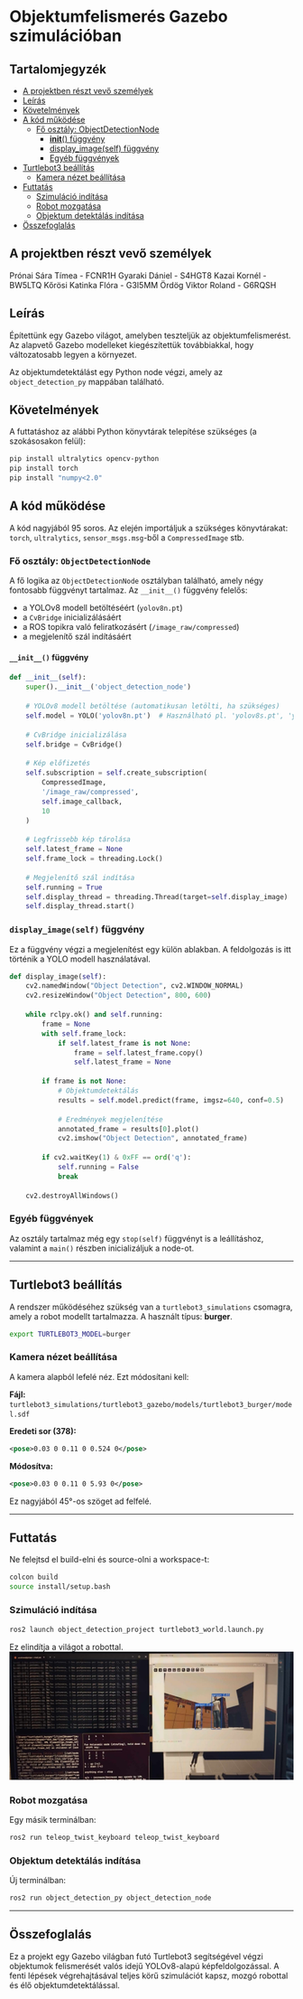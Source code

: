 
# Objektumfelismerés Gazebo szimulációban


[//]: # (Image References)

[image1]: ./assets/running.jpg "Project in running"

## Tartalomjegyzék

- [A projektben részt vevő személyek](#a_projektben_részt_vevő_személyek)
- [Leírás](#leírás)
- [Követelmények](#követelmények)
- [A kód működése](#a-kód-működése)
  - [Fő osztály: ObjectDetectionNode](#fő-osztály-objectdetectionnode)
    - [__init__() függvény](#init-függvény)
    - [display_image(self) függvény](#display_imageself-függvény)
    - [Egyéb függvények](#egyéb-függvények)
- [Turtlebot3 beállítás](#turtlebot3-beállítás)
  - [Kamera nézet beállítása](#kamera-nézet-beállítása)
- [Futtatás](#futtatás)
  - [Szimuláció indítása](#szimuláció-indítása)
  - [Robot mozgatása](#robot-mozgatása)
  - [Objektum detektálás indítása](#objektum-detektálás-indítása)
- [Összefoglalás](#összefoglalás)

## A projektben részt vevő személyek

Prónai Sára Tímea - FCNR1H
Gyaraki Dániel - S4HGT8
Kazai Kornél  - BW5LTQ
Kőrösi Katinka Flóra - G3I5MM
Ördög Viktor Roland - G6RQSH

## Leírás

Építettünk egy Gazebo világot, amelyben teszteljük az objektumfelismerést. Az alapvető Gazebo modelleket kiegészítettük továbbiakkal, hogy változatosabb legyen a környezet.

Az objektumdetektálást egy Python node végzi, amely az `object_detection_py` mappában található.

## Követelmények

A futtatáshoz az alábbi Python könyvtárak telepítése szükséges (a szokásosakon felül):

```bash
pip install ultralytics opencv-python
pip install torch
pip install "numpy<2.0"
```

## A kód működése

A kód nagyjából 95 soros. Az elején importáljuk a szükséges könyvtárakat: `torch`, `ultralytics`, `sensor_msgs.msg`-ből a `CompressedImage` stb.

### Fő osztály: `ObjectDetectionNode`

A fő logika az `ObjectDetectionNode` osztályban található, amely négy fontosabb függvényt tartalmaz. Az `__init__()` függvény felelős:

- a YOLOv8 modell betöltéséért (`yolov8n.pt`)
- a `CvBridge` inicializálásáért
- a ROS topikra való feliratkozásért (`/image_raw/compressed`)
- a megjelenítő szál indításáért

#### `__init__()` függvény

```python
def __init__(self):
    super().__init__('object_detection_node')

    # YOLOv8 modell betöltése (automatikusan letölti, ha szükséges)
    self.model = YOLO('yolov8n.pt')  # Használható pl. 'yolov8s.pt', 'yolov8m.pt' is

    # CvBridge inicializálása
    self.bridge = CvBridge()

    # Kép előfizetés
    self.subscription = self.create_subscription(
        CompressedImage,
        '/image_raw/compressed',
        self.image_callback,
        10
    )

    # Legfrissebb kép tárolása
    self.latest_frame = None
    self.frame_lock = threading.Lock()

    # Megjelenítő szál indítása
    self.running = True
    self.display_thread = threading.Thread(target=self.display_image)
    self.display_thread.start()
```

### `display_image(self)` függvény

Ez a függvény végzi a megjelenítést egy külön ablakban. A feldolgozás is itt történik a YOLO modell használatával.

```python
def display_image(self):
    cv2.namedWindow("Object Detection", cv2.WINDOW_NORMAL)
    cv2.resizeWindow("Object Detection", 800, 600)

    while rclpy.ok() and self.running:
        frame = None
        with self.frame_lock:
            if self.latest_frame is not None:
                frame = self.latest_frame.copy()
                self.latest_frame = None

        if frame is not None:
            # Objektumdetektálás
            results = self.model.predict(frame, imgsz=640, conf=0.5)

            # Eredmények megjelenítése
            annotated_frame = results[0].plot()
            cv2.imshow("Object Detection", annotated_frame)

        if cv2.waitKey(1) & 0xFF == ord('q'):
            self.running = False
            break

    cv2.destroyAllWindows()
```

### Egyéb függvények

Az osztály tartalmaz még egy `stop(self)` függvényt is a leállításhoz, valamint a `main()` részben inicializáljuk a node-ot.

---

## Turtlebot3 beállítás

A rendszer működéséhez szükség van a `turtlebot3_simulations` csomagra, amely a robot modellt tartalmazza. A használt típus: **burger**.

```bash
export TURTLEBOT3_MODEL=burger
```

### Kamera nézet beállítása

A kamera alapból lefelé néz. Ezt módosítani kell:

**Fájl:**  
`turtlebot3_simulations/turtlebot3_gazebo/models/turtlebot3_burger/model.sdf`

**Eredeti sor (378):**

```xml
<pose>0.03 0 0.11 0 0.524 0</pose>
```

**Módosítva:**

```xml
<pose>0.03 0 0.11 0 5.93 0</pose>
```

Ez nagyjából 45°-os szöget ad felfelé.

---

## Futtatás

Ne felejtsd el build-elni és source-olni a workspace-t:

```bash
colcon build
source install/setup.bash
```


### Szimuláció indítása

```bash
ros2 launch object_detection_project turtlebot3_world.launch.py
```

Ez elindítja a világot a robottal.
![alt text][image1]

### Robot mozgatása

Egy másik terminálban:

```bash
ros2 run teleop_twist_keyboard teleop_twist_keyboard
```

### Objektum detektálás indítása

Új terminálban:

```bash
ros2 run object_detection_py object_detection_node
```

---

## Összefoglalás

Ez a projekt egy Gazebo világban futó Turtlebot3 segítségével végzi objektumok felismerését valós idejű YOLOv8-alapú képfeldolgozással. A fenti lépések végrehajtásával teljes körű szimulációt kapsz, mozgó robottal és élő objektumdetektálással.
